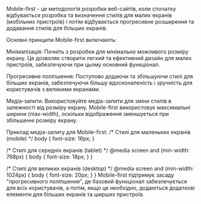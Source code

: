 Mobile-first - це методологія розробки веб-сайтів, коли спочатку відбувається розробка та визначення стилів для малих екранів (мобільних пристроїв) і потім відбувається прогресивне розширення та додавання стилів для більших екранів.

Основні принципи Mobile-first включають:

Мінімалізація: Почніть з розробки для мінімально можливого розміру екрану. Це дозволяє створити легкий та ефективний дизайн для малих пристроїв, забезпечуючи при цьому основний функціонал.

Прогресивне поліпшення: Поступово додаючи та збільшуючи стилі для більших екранів, забезпечуючи більшу вдосконаленість і зручність для користувачів з великими екранами.

Медіа-запити: Використовуйте медіа-запити для зміни стилів в залежності від розміру екрану. Mobile-first використовує максимальні ширини (max-width), оскільки відображення зменшується при збільшенні розміру екрану.

Приклад медіа-запиту для Mobile-first:
/* Стилі для маленьких екранів (mobile) */
body {
  font-size: 16px;
}

/* Стилі для середніх екранів (tablet) */
@media screen and (min-width: 768px) {
  body {
    font-size: 18px;
  }
}

/* Стилі для великих екранів (desktop) */
@media screen and (min-width: 1024px) {
  body {
    font-size: 20px;
  }
}
Mobile-first підтримує засаду "прогресивного поліпшення", де базовий функціонал забезпечується для всіх користувачів, а потім, якщо це необхідно, додаються додаткові елементи для більших екранів та ширших пристроїв.